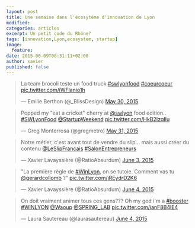 ```yaml
---
layout: post
title: Une semaine dans l'écosytème d'innovation de Lyon
modified:
categories: articles
excerpt: Un petit code du Rhône?
tags: [innovation,Lyon,ecosystem, startup]
image:
  feature:
date: 2015-06-09T08:31:11+02:00
author: xavier
published: false
---
```




<blockquote class="twitter-tweet" lang="en"><p lang="et" dir="ltr">La team brocoli teste un food truck <a href="https://twitter.com/hashtag/swlyonfood?src=hash">#swlyonfood</a> <a href="https://twitter.com/hashtag/coeurcoeur?src=hash">#coeurcoeur</a> <a href="http://t.co/iWFlanio1h">pic.twitter.com/iWFlanio1h</a></p>&mdash; Emilie Berthon (@_BlissDesign) <a href="https://twitter.com/_BlissDesign/status/604601508844457984">May 30, 2015</a></blockquote>
<script async src="//platform.twitter.com/widgets.js" charset="utf-8"></script>


<blockquote class="twitter-video" lang="en"><p lang="en" dir="ltr">Popped my &quot;eat a cricket&quot; cherry at <a href="https://twitter.com/swlyon">@swlyon</a> food edition.. <a href="https://twitter.com/hashtag/SWLyonFood?src=hash">#SWLyonFood</a> <a href="https://twitter.com/StartupWeekend">@StartupWeekend</a> <a href="http://t.co/HkB2IzqIIu">pic.twitter.com/HkB2IzqIIu</a></p>&mdash; Greg Monterrosa (@gregmetro) <a href="https://twitter.com/gregmetro/status/605040949086040065">May 31, 2015</a></blockquote>
<script async src="//platform.twitter.com/widgets.js" charset="utf-8"></script>



<blockquote class="twitter-tweet" lang="en"><p lang="fr" dir="ltr">Notre métier, c&#39;est avant tout de vendre du slip... mais aussi créer du contenu <a href="https://twitter.com/LeSlipFrancais">@LeSlipFrancais</a> <a href="https://twitter.com/hashtag/SalonEntrepreneurs?src=hash">#SalonEntrepreneurs</a></p>&mdash; Xavier Lavayssière (@RatioAbsurdum) <a href="https://twitter.com/RatioAbsurdum/status/606108285712920577">June 3, 2015</a></blockquote>
<script async src="//platform.twitter.com/widgets.js" charset="utf-8"></script>




<blockquote class="twitter-tweet" lang="en"><p lang="fr" dir="ltr">&quot;La première règle de <a href="https://twitter.com/hashtag/WinLyon?src=hash">#WinLyon</a>, on se tutoie. Comment vas tu <a href="https://twitter.com/gerardcollomb">@gerardcollomb</a> ?&quot; <a href="http://t.co/jREydrD2K6">pic.twitter.com/jREydrD2K6</a></p>&mdash; Xavier Lavayssière (@RatioAbsurdum) <a href="https://twitter.com/RatioAbsurdum/status/606512987663409153">June 4, 2015</a></blockquote>
<script async src="//platform.twitter.com/widgets.js" charset="utf-8"></script>


<blockquote class="twitter-tweet" lang="en"><p lang="fr" dir="ltr">On doit vraiment animer tous ces gens??? Oh my god i&#39;m a <a href="https://twitter.com/hashtag/booster?src=hash">#booster</a> <a href="https://twitter.com/hashtag/WINLYON?src=hash">#WINLYON</a> <a href="https://twitter.com/Waoup">@Waoup</a> <a href="https://twitter.com/SPRING_LAB">@SPRING_LAB</a> <a href="http://t.co/ianF8B4lE4">pic.twitter.com/ianF8B4lE4</a></p>&mdash; Laura Sautereau (@laurasautereau) <a href="https://twitter.com/laurasautereau/status/606512822869225474">June 4, 2015</a></blockquote>
<script async src="//platform.twitter.com/widgets.js" charset="utf-8"></script>


